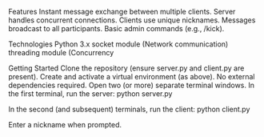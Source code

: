 Features
Instant message exchange between multiple clients.
Server handles concurrent connections.
Clients use unique nicknames.
Messages broadcast to all participants.
Basic admin commands (e.g., /kick).

Technologies
Python 3.x
socket module (Network communication)
threading module (Concurrency

Getting Started
Clone the repository (ensure server.py and client.py are present).
Create and activate a virtual environment (as above).
No external dependencies required.
Open two (or more) separate terminal windows.
In the first terminal, run the server:
python server.py

In the second (and subsequent) terminals, run the client:
python client.py

Enter a nickname when prompted.
